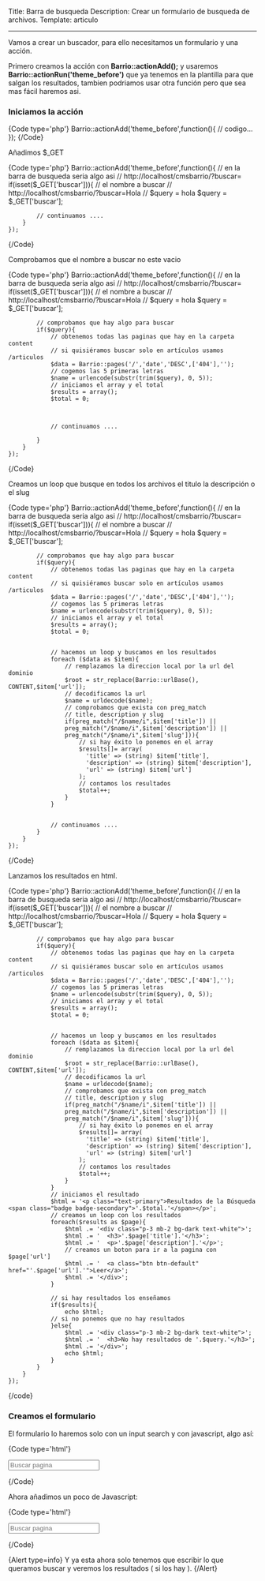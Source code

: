 Title: Barra de busqueda
Description:  Crear un formulario de busqueda de archivos.
Template: articulo

----


Vamos a crear un buscador, para ello necesitamos un formulario y una acción.


Primero creamos la acción con **Barrio::actionAdd();**  y usaremos **Barrio::actionRun('theme_before')** que ya tenemos en la plantilla para que salgan los resultados, tambien podriamos usar otra función pero que sea mas fácil haremos asi.


### Iniciamos la acción

{Code type='php'}
    Barrio::actionAdd('theme_before',function(){
        // codigo...
    });
{/Code}

Añadimos $_GET

{Code type='php'}
    Barrio::actionAdd('theme_before',function(){
        // en la barra de busqueda seria algo asi
        // http://localhost/cmsbarrio/?buscar=
        if(isset($_GET['buscar'])){
            // el nombre a buscar
            // http://localhost/cmsbarrio/?buscar=Hola
            // $query = hola
            $query = $_GET['buscar'];

            // continuamos ....
        }
    });
{/Code}

Comprobamos que el nombre a buscar no este vacio

{Code type='php'}
    Barrio::actionAdd('theme_before',function(){
        // en la barra de busqueda seria algo asi
        // http://localhost/cmsbarrio/?buscar=
        if(isset($_GET['buscar'])){
            // el nombre a buscar
            // http://localhost/cmsbarrio/?buscar=Hola
            // $query = hola
            $query = $_GET['buscar'];



            // comprobamos que hay algo para buscar
            if($query){
                // obtenemos todas las paginas que hay en la carpeta content
                // si quisiéramos buscar solo en artículos usamos /articulos
                $data = Barrio::pages('/','date','DESC',['404'],'');
                // cogemos las 5 primeras letras
                $name = urlencode(substr(trim($query), 0, 5));
                // iniciamos el array y el total
                $results = array();
                $total = 0;



                // continuamos ....

            }
        }
    });
{/Code}


Creamos un loop que busque en todos los archivos el titulo la descripción o el slug

{Code type='php'}
    Barrio::actionAdd('theme_before',function(){
        // en la barra de busqueda seria algo asi
        // http://localhost/cmsbarrio/?buscar=
        if(isset($_GET['buscar'])){
            // el nombre a buscar
            // http://localhost/cmsbarrio/?buscar=Hola
            // $query = hola
            $query = $_GET['buscar'];



            // comprobamos que hay algo para buscar
            if($query){
                // obtenemos todas las paginas que hay en la carpeta content
                // si quisiéramos buscar solo en artículos usamos /articulos
                $data = Barrio::pages('/','date','DESC',['404'],'');
                // cogemos las 5 primeras letras
                $name = urlencode(substr(trim($query), 0, 5));
                // iniciamos el array y el total
                $results = array();
                $total = 0;


                // hacemos un loop y buscamos en los resultados
                foreach ($data as $item){
                    // remplazamos la direccion local por la url del dominio
                    $root = str_replace(Barrio::urlBase(), CONTENT,$item['url']);
                    // decodificamos la url
                    $name = urldecode($name);
                    // comprobamos que exista con preg_match
                    // title, description y slug
                    if(preg_match("/$name/i",$item['title']) ||
                    preg_match("/$name/i",$item['description']) ||
                    preg_match("/$name/i",$item['slug'])){
                        // si hay éxito lo ponemos en el array
                        $results[]= array(
                          'title' => (string) $item['title'],
                          'description' => (string) $item['description'],
                          'url' => (string) $item['url']
                        );
                        // contamos los resultados
                        $total++;
                    }
                }


                // continuamos ....
            }
        }
    });
{/Code}


Lanzamos los resultados en html.

{Code type='php'}
    Barrio::actionAdd('theme_before',function(){
        // en la barra de busqueda seria algo asi
        // http://localhost/cmsbarrio/?buscar=
        if(isset($_GET['buscar'])){
            // el nombre a buscar
            // http://localhost/cmsbarrio/?buscar=Hola
            // $query = hola
            $query = $_GET['buscar'];



            // comprobamos que hay algo para buscar
            if($query){
                // obtenemos todas las paginas que hay en la carpeta content
                // si quisiéramos buscar solo en artículos usamos /articulos
                $data = Barrio::pages('/','date','DESC',['404'],'');
                // cogemos las 5 primeras letras
                $name = urlencode(substr(trim($query), 0, 5));
                // iniciamos el array y el total
                $results = array();
                $total = 0;


                // hacemos un loop y buscamos en los resultados
                foreach ($data as $item){
                    // remplazamos la direccion local por la url del dominio
                    $root = str_replace(Barrio::urlBase(), CONTENT,$item['url']);
                    // decodificamos la url
                    $name = urldecode($name);
                    // comprobamos que exista con preg_match
                    // title, description y slug
                    if(preg_match("/$name/i",$item['title']) ||
                    preg_match("/$name/i",$item['description']) ||
                    preg_match("/$name/i",$item['slug'])){
                        // si hay éxito lo ponemos en el array
                        $results[]= array(
                          'title' => (string) $item['title'],
                          'description' => (string) $item['description'],
                          'url' => (string) $item['url']
                        );
                        // contamos los resultados
                        $total++;
                    }
                }
                // iniciamos el resultado
                $html = '<p class="text-primary">Resultados de la Búsqueda <span class="badge badge-secondary">'.$total.'</span></p>';
                // creamos un loop con los resultados
                foreach($results as $page){
                    $html .= '<div class="p-3 mb-2 bg-dark text-white">';
                    $html .= '  <h3>'.$page['title'].'</h3>';
                    $html .= '  <p>'.$page['description'].'</p>';
                    // creamos un boton para ir a la pagina con $page['url']
                    $html .= '  <a class="btn btn-default" href="'.$page['url'].'">Leer</a>';
                    $html .= '</div>';
                }

                // si hay resultados los enseñamos
                if($results){
                    echo $html;
                // si no ponemos que no hay resultados
                }else{
                    $html .= '<div class="p-3 mb-2 bg-dark text-white">';
                    $html .= '  <h3>No hay resultados de '.$query.'</h3>';
                    $html .= '</div>';
                    echo $html;
                }
            }
        }
    });
{/code}

### Creamos el formulario

El formulario lo haremos solo con un input search y con javascript, algo así:

{Code type='html'}
    <form id="buscar">
        <input type="search" id="texto" placeholder="Buscar pagina">
    </form>
{/Code}

Ahora añadimos un poco de Javascript:

{Code type='html'}
    <form id="buscar">
        <input type="search" id="texto" placeholder="Buscar pagina">
    </form>
    <script type="text/javascript">
        // buscamos el id buscar
        var form = document.querySelector('#buscar');
        // al darle a enter llamamos a la función submit
        form.addEventListener('submit', function(e) {
            // esto es para no refrescar la página
            e.preventDefault();
            // obtenemos el texto del input
            var query = document.querySelector('#texto').value;
            // redirigimos al inicio y que enseñe los resultados
            // al poner ?buscar php lo entendera como $_GET
            window.location.href = site_url+'?buscar=' + query;
            // esto es para no refrescar la página
            // igual que preventdefault
            return false;
        });
    </script>
{/Code}


{Alert type=info}
Y ya esta ahora solo tenemos que escribir lo que queramos buscar y veremos los resultados ( si los hay ).
{/Alert}